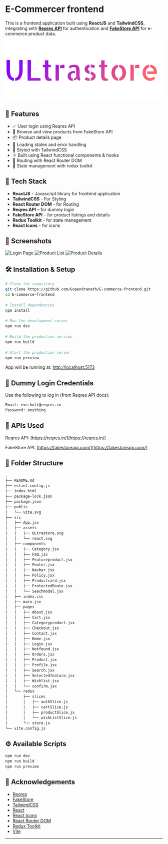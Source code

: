 # E-Commercer frontend

This is a frontend application built using **ReactJS** and **TailwindCSS**, integrating with **[Reqres API](https://reqres.in/)** for authentication and **[FakeStore API](https://fakestoreapi.com/)** for e-commerce product data.

<!-- markdownlint-disable MD033 MD045 -->
<p align="center">
    <img src="./src/assets/ULtrastore.svg">
</p>

## 🚀 Features

- ✅ User login using Reqres API
- 🛒 Browse and view products from FakeStore API
- 📦 Product details page
- 🔄 Loading states and error handling
- 💨 Styled with TailwindCSS
- ⚛️ Built using React functional components & hooks
- 🔁 Routing with React Router DOM
- 🏪 State management with redux toolkit

## 🧰 Tech Stack

- **ReactJS** - Javascript library for frontend application
- **TailwindCSS** - For Styling
- **React Router DOM** - for Routing
- **Reqres API** – for dummy login
- **FakeStore API** – for product listings and details
- **Redux Toolkit** - for state management
- **React Icons** - for icons

<!-- Add screenshots here if you have them -->
## 📸 Screenshots

![Login Page](./Screenshot/Login.png) ![Product List](./Screenshot/list.png) ![Product Details](./Screenshot/Product.png)

## 🛠️ Installation & Setup

```bash
# Clone the repository
git clone https://github.com/Gopendranath/E-commerce-frontend.git
cd E-commerce-frontend

# Install dependencies
npm install

# Run the development server
npm run dev

# Build the production version
npm run build

# Start the production server
npm run preview
```

App will be running at: [http://localhost:5173](http://localhost:5173/)

## 🔑 Dummy Login Credentials

Use the following to log in (from Reqres API docs):

```bash
Email: eve.holt@reqres.in
Password: anything
```

## 🔗 APIs Used

Reqres API: [https://reqres.in/](https://reqres.in/)

FakeStore API: [https://fakestoreapi.com/](https://fakestoreapi.com/)

## 📂 Folder Structure

```bash
.
├── README.md
├── eslint.config.js
├── index.html
├── package-lock.json
├── package.json
├── public
│   └── vite.svg
├── src
│   ├── App.jsx
│   ├── assets
│   │   ├── ULtrastore.svg
│   │   └── react.svg
│   ├── components
│   │   ├── Category.jsx
│   │   ├── FaQ.jsx
│   │   ├── Featureproduct.jsx
│   │   ├── Footer.jsx
│   │   ├── Navbar.jsx
│   │   ├── Policy.jsx
│   │   ├── Productcard.jsx
│   │   ├── ProtectedRoute.jsx
│   │   └── Seachmodal.jsx
│   ├── index.css
│   ├── main.jsx
│   ├── pages
│   │   ├── About.jsx
│   │   ├── Cart.jsx
│   │   ├── Categoryproduct.jsx
│   │   ├── Checkout.jsx
│   │   ├── Contact.jsx
│   │   ├── Home.jsx
│   │   ├── Login.jsx
│   │   ├── Notfound.jsx
│   │   ├── Orders.jsx
│   │   ├── Product.jsx
│   │   ├── Profile.jsx
│   │   ├── Search.jsx
│   │   ├── Selectedfeature.jsx
│   │   ├── Wishlist.jsx
│   │   └── confirm.jsx
│   └── redux
│       ├── slices
│       │   ├── authSlice.js
│       │   ├── cartSlice.js
│       │   ├── productSlice.js
│       │   └── wishListSlice.js
│       └── store.js
└── vite.config.js
```

## ⚙️ Available Scripts

```bash
npm run dev
npm run build
npm run preview
```

## 🙌 Acknowledgements

- [Reqres](https://reqres.in/)
- [FakeStore](https://fakestoreapi.com/)
- [TailwindCSS](https://tailwindcss.com/)
- [React](https://reactjs.org/)
- [React Icons](https://react-icons.github.io/react-icons/)
- [React Router DOM](https://reactrouter.com/en/main)
- [Redux Toolkit](https://redux-toolkit.js.org/)
- [Vite](https://vitejs.dev/)

---

